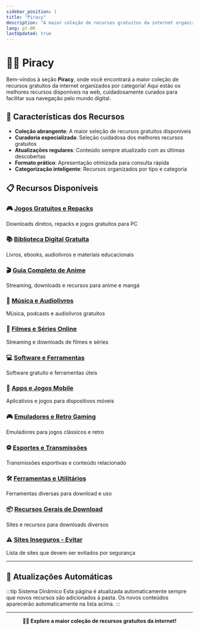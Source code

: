 ```yaml
---
sidebar_position: 1
title: "Piracy"
description: "A maior coleção de recursos gratuitos da internet organizados por categoria"
lang: pt-BR
lastUpdated: true
---
```


# 🏴‍☠️ Piracy

Bem-vindos à seção **Piracy**, onde você encontrará a maior coleção de recursos gratuitos da internet organizados por categoria! Aqui estão os melhores recursos disponíveis na web, cuidadosamente curados para facilitar sua navegação pelo mundo digital.

## 🎯 Características dos Recursos

- **Coleção abrangente**: A maior seleção de recursos gratuitos disponíveis
- **Curadoria especializada**: Seleção cuidadosa dos melhores recursos gratuitos
- **Atualizações regulares**: Conteúdo sempre atualizado com as últimas descobertas
- **Formato prático**: Apresentação otimizada para consulta rápida
- **Categorização inteligente**: Recursos organizados por tipo e categoria

## 📋 Recursos Disponíveis

### 🎮 [Jogos Gratuitos e Repacks](/dbordo/piracy/games)
Downloads diretos, repacks e jogos gratuitos para PC

### 📚 [Biblioteca Digital Gratuita](/dbordo/piracy/books)
Livros, ebooks, audiolivros e materiais educacionais

### 🎬 [Guia Completo de Anime](/dbordo/piracy/anime)
Streaming, downloads e recursos para anime e mangá

### 🎵 [Música e Audiolivros](/dbordo/piracy/music)
Música, podcasts e audiolivros gratuitos

### 🎥 [Filmes e Séries Online](/dbordo/piracy/movies_and_tv)
Streaming e downloads de filmes e séries

### 💻 [Software e Ferramentas](/dbordo/piracy/software)
Software gratuito e ferramentas úteis

### 📱 [Apps e Jogos Mobile](/dbordo/piracy/mobile)
Aplicativos e jogos para dispositivos móveis

### 🎮 [Emuladores e Retro Gaming](/dbordo/piracy/emulators)
Emuladores para jogos clássicos e retro

### ⚽ [Esportes e Transmissões](/dbordo/piracy/sports)
Transmissões esportivas e conteúdo relacionado

### 🛠️ [Ferramentas e Utilitários](/dbordo/piracy/tools)
Ferramentas diversas para download e uso

### 📦 [Recursos Gerais de Download](/dbordo/piracy/all_purpose)
Sites e recursos para downloads diversos

### ⚠️ [Sites Inseguros - Evitar](/dbordo/piracy/unsafe_sites)
Lista de sites que devem ser evitados por segurança

---

## 🔄 Atualizações Automáticas

:::tip Sistema Dinâmico
Esta página é atualizada automaticamente sempre que novos recursos são adicionados à pasta. Os novos conteúdos aparecerão automaticamente na lista acima.
:::

---

<div align="center">

**🏴‍☠️ Explore a maior coleção de recursos gratuitos da internet!**

</div>